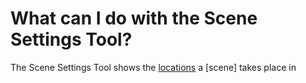 # What can I do with the Scene Settings Tool?

The Scene Settings Tool shows the [locations]() a [scene] takes place in